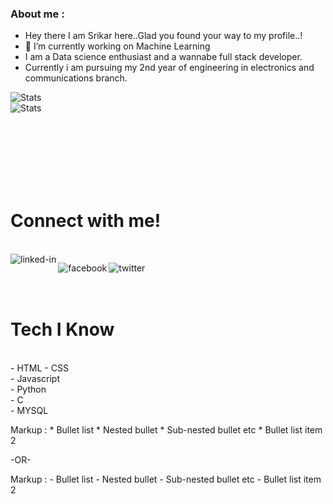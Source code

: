 <!--
**Srikarmk/Srikarmk** is a ✨ _special_ ✨ repository because its `README.md` (this file) appears on your GitHub profile.

Here are some ideas to get you started:

- 🔭 I’m currently working on ...
- 🌱 I’m currently learning ...
- 👯 I’m looking to collaborate on ...
- 🤔 I’m looking for help with ...
- 💬 Ask me about ...
- 📫 How to reach me: ...
- 😄 Pronouns: ...
- ⚡ Fun fact: ...
-->

### About me :
- Hey there I am Srikar here..Glad you found your way to my profile..!
- 🔭 I’m currently working on Machine Learning
- I am a Data science enthusiast and a wannabe full stack developer.
- Currently i am pursuing my 2nd year of engineering in electronics and communications branch.



<img align="left" alt="Stats" src="https://github-readme-stats.vercel.app/api?username=Srikarmk&&show_icons=true&title_color=ffffff&icon_color=bb2acf&text_color=daf7dc&bg_color=151515" /><br/>
<img align="left" alt="Stats" src="https://github-readme-stats.vercel.app/api/top-langs/?username=Srikarmk&exclude_repo=github-readme-stats,Srikarmk.github.io" />  <br/>


<br/><br/><br/><br/><br/>
<br>
<h1>Connect with me!</h1><br/>
<a href=https://www.linkedin.com/in/sai-srikar-8449941a3/><img align="left" alt="linked-in" src="https://img.shields.io/badge/linkedin-%230077B5.svg?&style=for-the-badge&logo=linkedin&logoColor=white" /></a>

<a href=https://www.facebook.com/mkss26><img align="left" alt="facebook" src="https://img.shields.io/badge/facebook-%231877F2.svg?&style=for-the-badge&logo=facebook&logoColor=white" /></a>
<a href=https://twitter.com/Srikar262><img align="left" alt="twitter" src="https://img.shields.io/badge/twitter-%231DA1F2.svg?&style=for-the-badge&logo=twitter&logoColor=white" /></a>
<br>
<br>  <br/>

<h1>Tech I Know </h1><br/>
- HTML
- CSS<br/>
- Javascript <br/>
- Python <br/>
- C<br/>
- MYSQL<br/>

 Markup : * Bullet list
              * Nested bullet
                  * Sub-nested bullet etc
          * Bullet list item 2

-OR-

 Markup : - Bullet list
              - Nested bullet
                  - Sub-nested bullet etc
          - Bullet list item 2 
